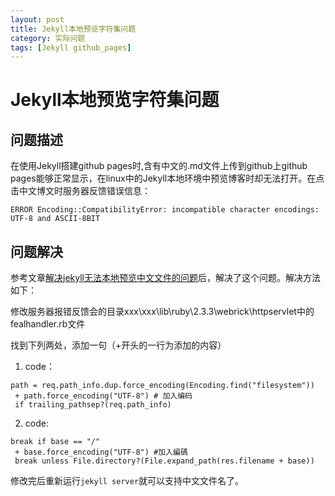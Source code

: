 ```yaml
---
layout: post
title: Jekyll本地预览字符集问题
category: 实际问题
tags: [Jekyll github_pages]
---
```


# Jekyll本地预览字符集问题

## 问题描述  

在使用Jekyll搭建github pages时,含有中文的.md文件上传到github上github pages能够正常显示，在linux中的Jekyll本地环境中预览博客时却无法打开。在点击中文博文时服务器反馈错误信息：  

```
ERROR Encoding::CompatibilityError: incompatible character encodings: UTF-8 and ASCII-8BIT
```
  
## 问题解决
  
参考文章[解决jekyll无法本地预览中文文件的问题](http://blog.csdn.net/yinaoxiong/article/details/54025482)后，解决了这个问题。解决方法如下：

修改服务器报错反馈会的目录xxx\xxx\lib\ruby\2.3.3\webrick\httpservlet中的fealhandler.rb文件

找到下列两处，添加一句（+开头的一行为添加的内容）
  
1. code：   
```
path = req.path_info.dup.force_encoding(Encoding.find("filesystem"))
 + path.force_encoding("UTF-8") # 加入编码
 if trailing_pathsep?(req.path_info)
```  
2. code:  
```
break if base == "/"
 + base.force_encoding("UTF-8") #加入編碼
 break unless File.directory?(File.expand_path(res.filename + base))
```  
  
修改完后重新运行``` jekyll server ```就可以支持中文文件名了。


